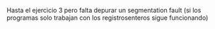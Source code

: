 Hasta el ejercicio 3 pero falta depurar un segmentation fault (si los programas solo trabajan con los registrosenteros sigue funcionando)
